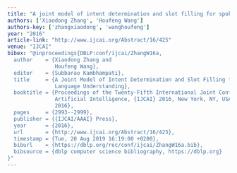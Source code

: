 ```yaml
---
title: "A joint model of intent determination and slot filling for spoken language understanding."
authors: ['Xiaodong Zhang', 'Houfeng Wang']
authors-key: ['zhangxiaodong', 'wanghoufeng']
year: "2016"
article-link: "http://www.ijcai.org/Abstract/16/425"
venue: "IJCAI"
bibex: "@inproceedings{DBLP:conf/ijcai/ZhangW16a,
  author    = {Xiaodong Zhang and
               Houfeng Wang},
  editor    = {Subbarao Kambhampati},
  title     = {A Joint Model of Intent Determination and Slot Filling for Spoken
               Language Understanding},
  booktitle = {Proceedings of the Twenty-Fifth International Joint Conference on
               Artificial Intelligence, {IJCAI} 2016, New York, NY, USA, 9-15 July
               2016},
  pages     = {2993--2999},
  publisher = {{IJCAI/AAAI} Press},
  year      = {2016},
  url       = {http://www.ijcai.org/Abstract/16/425},
  timestamp = {Tue, 20 Aug 2019 16:19:00 +0200},
  biburl    = {https://dblp.org/rec/conf/ijcai/ZhangW16a.bib},
  bibsource = {dblp computer science bibliography, https://dblp.org}
}"
---
```


